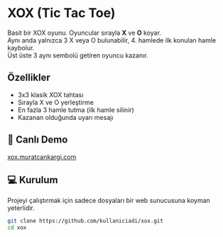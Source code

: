 # XOX (Tic Tac Toe)

Basit bir XOX oyunu. Oyuncular sırayla **X** ve **O** koyar.  
Aynı anda yalnızca 3 X veya O bulunabilir, 4. hamlede ilk konulan hamle kaybolur.  
Üst üste 3 aynı sembolü getiren oyuncu kazanır.

## Özellikler
- 3x3 klasik XOX tahtası  
- Sırayla X ve O yerleştirme  
- En fazla 3 hamle tutma (ilk hamle silinir)  
- Kazanan olduğunda uyarı mesajı  

## 🚀 Canlı Demo
 [xox.muratcankargi.com](http://xox.muratcankargi.com)

## 💻 Kurulum
Projeyi çalıştırmak için sadece dosyaları bir web sunucusuna koyman yeterlidir.

```bash
git clone https://github.com/kullaniciadi/xox.git
cd xox

